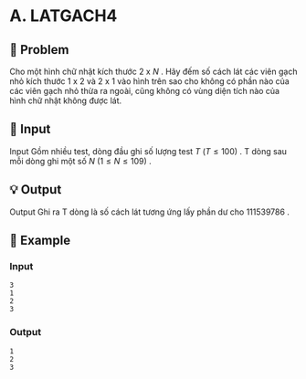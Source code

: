 # A. LATGACH4

## 📖 Problem

Cho một hình chữ nhật kích thước
$2$
x
$N$
. Hãy đếm số cách lát các viên gạch nhỏ kích thước
$1$
x
$2$
và
$2$
x
$1$
vào hình trên sao cho không có phần nào của các viên gạch nhỏ thừa ra ngoài, cũng không có vùng diện tích nào của hình chữ nhật không được lát.


## 🧩 Input

Input
Gồm nhiều test, dòng đầu ghi số lượng test
$T$
$(T≤ 100)$
.
T dòng sau mỗi dòng ghi một số
$N$
$(1 ≤N≤ 109)$
.


## 💡 Output

Output
Ghi ra T dòng là số cách lát tương ứng lấy phần dư cho
$111539786$
.


## 🧠 Example

### Input

```text
3
1
2
3
```

### Output

```text
1
2
3
```


